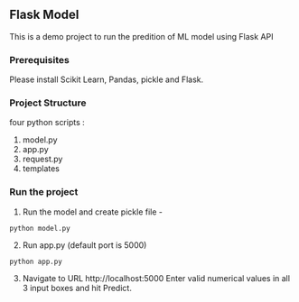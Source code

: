 ## Flask Model
This is a demo project to run the predition of ML model using Flask API

### Prerequisites
Please install Scikit Learn, Pandas, pickle and Flask.

### Project Structure
four python scripts :
1. model.py
2. app.py 
3. request.py 
4. templates

### Run the project
1. Run the model and create pickle file -
```
python model.py
```

2. Run app.py (default port is 5000)
```
python app.py
```

3. Navigate to URL http://localhost:5000
Enter valid numerical values in all 3 input boxes and hit Predict.
